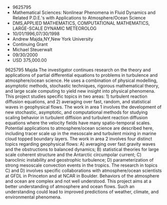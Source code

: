 
* 9625795
* Mathematical Sciences: Nonlinear Phenomena in Fluid Dynamics and Related P.D.E.'s with Applications to Atmosphere/Ocean Science
* DMS,APPLIED MATHEMATICS, COMPUTATIONAL MATHEMATICS, LARGE-SCALE DYNAMIC METEOROLOG
* 10/01/1996,07/30/1998
* Andrew Majda,NY,New York University
* Continuing Grant
* Michael Steuerwalt
* 09/30/2000
* USD 375,000.00

9625795 Majda The investigator continues research on the theory and applications
of partial differential equations to problems in turbulence and atmosphere/ocean
science. He uses a combination of physical modelling, asymptotic methods,
stochastic techniques, rigorous mathematical theory, and large scale computing
to yield new insight into physical phenomena. This project studies specific
topics in two areas: 1) turbulent reaction diffusion equations, and 2) averaging
over fast, random, and statistical waves in geophysical flows. The work in area
1 involves the development of new stochastic, asymptotic, and computational
methods for studying scaling behavior in turbulent diffision and turbulent
reaction diffusion equations where the velocity fields have many spatio-temporal
scales. Potential applications to atmosphere/ocean science are described here,
including tracer scale up in the mesoscale and turbulent mixing in marine cloud
topped boundary layers. The work in area 2 involves four distinct topics
regarding geophysical flows: A) averaging over fast gravity waves and the
obstructions to balanced dynamics; B) statistical theories for large scale
coherent structure and the Antarctic circumpolar current; C) baroclinic
instability and geostrophic turbulence; D) parameterization of strong mesoscale
convection events in the tropics. The research in topics C) and D) involves
specific collaborations with atmosphere/ocean scientists at GFDL in Princeton
and at NCAR in Boulder. Behaviors of the atmosphere and ocean are complex and
not well understood. This project aims at a better understanding of atmosphere
and ocean flows. Such an understanding could lead to improved predictions of
weather, climate, and environmental phenomena.
